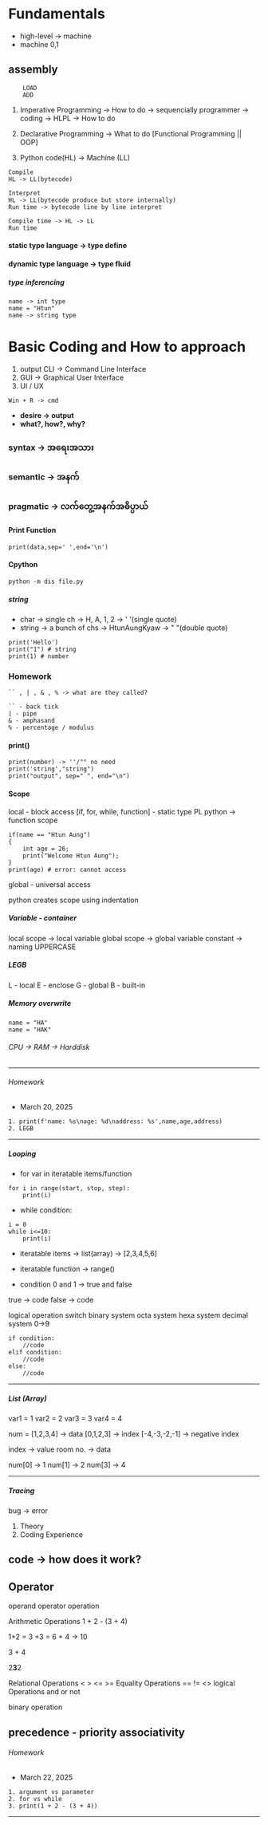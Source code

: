 # Fundamentals

* high-level -> machine 
* machine 0,1 

## assembly
``` 
    LOAD
    ADD 
```

1. Imperative Programming -> How to do -> sequencially 
   programmer -> coding -> HLPL -> How to do

2. Declarative Programming -> What to do [Functional Programming || OOP]

3. Python code(HL) -> Machine (LL)

```
Compile
HL -> LL(bytecode)

Interpret
HL -> LL(bytecode produce but store internally)
Run time -> bytecode line by line interpret

Compile time -> HL -> LL 
Run time
```

#### static type language -> type define

#### dynamic type language -> type fluid

##### type inferencing 
``` name = 1;
name -> int type
name = "Htun"
name -> string type
```

# Basic Coding and How to approach

1. output CLI -> Command Line Interface
2. GUI -> Graphical User Interface
3. UI / UX

```
Win + R -> cmd
```

* **desire -> output**
* **what?, how?, why?**

### syntax -> အရေးအသား

### semantic -> အနက်

### pragmatic -> လက်တွေ့အနက်အဓိပ္ပာယ်

#### Print Function

```
print(data,sep=' ',end='\n')
```

#### Cpython

```
python -m dis file.py
```

##### string

* char -> single ch -> H, A, 1, 2 -> ' '(single quote)
* string -> a bunch of chs -> HtunAungKyaw -> " "(double quote)

```
print('Hello') 
print("1") # string
print(1) # number
```
### Homework

```
`` , | , & , % -> what are they called?
```

```
`` - back tick
| - pipe
& - amphasand
% - percentage / modulus
```
#### print()

```
print(number) -> ''/"" no need
print('string',"string")
print("output", sep=" ", end="\n")
```

#### Scope

local - block access
[if, for, while, function] - static type PL
python -> function scope
```
if(name == "Htun Aung")
{
    int age = 26;
    print("Welcome Htun Aung");
}
print(age) # error: cannot access 
```
global - universal access

python creates scope using indentation

##### Variable - container

local scope -> local variable
global scope -> global variable
constant -> naming UPPERCASE

##### LEGB
L - local
E - enclose
G - global
B - built-in

##### Memory overwrite
```
name = "HA"
name = "HAK"
```
###### CPU -> RAM -> Harddisk
-------------------------
###### Homework
* March 20, 2025
```
1. print(f'name: %s\nage: %d\naddress: %s',name,age,address)
2. LEGB
```

-------------------------
##### Looping

* for var in iteratable items/function

```
for i in range(start, stop, step):
    print(i)
```

* while condition:

```
i = 0
while i<=10:
    print(i)
```

* iteratable items -> list(array) -> [2,3,4,5,6]
* iteratable function -> range()

* condition
0 and 1 -> true and false

true -> code
false -> code

logical operation
switch
binary system
octa system
hexa system
decimal system 0->9

```
if condition:
    //code
elif condition:
    //code
else:
    //code
```

------------------

##### List (Array) 

var1 = 1
var2 = 2
var3 = 3
var4 = 4

num = [1,2,3,4] -> data
      [0,1,2,3] -> index
      [-4,-3,-2,-1] -> negative index

index -> value
room no. -> data

num[0] -> 1
num[1] -> 2
num[3] -> 4

---------------
##### Tracing
bug -> error

1. Theory
2. Coding Experience

code -> how does it work?
-------------------------
## Operator
operand
operator
operation

Arithmetic Operations
1 + 2 - (3 + 4)

1+2 = 3 +3 = 6 + 4 -> 10

3 + 4 

2**3**2

Relational Operations
< > <= >=
Equality Operations
== != <>
logical Operations
and or not

binary operation

precedence - priority
associativity 
-------------------------
###### Homework
* March 22, 2025
```
1. argument vs parameter
2. for vs while
3. print(1 + 2 - (3 + 4))
```
-------------------------

